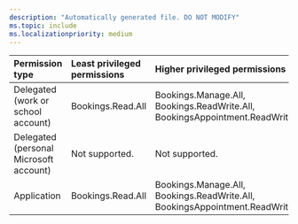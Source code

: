 ```yaml
---
description: "Automatically generated file. DO NOT MODIFY"
ms.topic: include
ms.localizationpriority: medium
---
```


|Permission type|Least privileged permissions|Higher privileged permissions|
|:---|:---|:---|
|Delegated (work or school account)|Bookings.Read.All|Bookings.Manage.All, Bookings.ReadWrite.All, BookingsAppointment.ReadWrite.All|
|Delegated (personal Microsoft account)|Not supported.|Not supported.|
|Application|Bookings.Read.All|Bookings.Manage.All, Bookings.ReadWrite.All, BookingsAppointment.ReadWrite.All|

